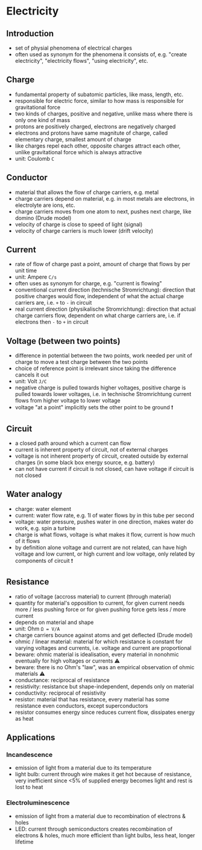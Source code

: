 # Electricity



## Introduction

- set of physial phenomena of electrical charges
- often used as synonym for the phenomena it consists of, e.g. "create electricity", "electricity flows", "using electricity", etc.



## Charge

- fundamental property of subatomic particles, like mass, length, etc.
- responsible for electric force, similar to how mass is responsible for gravitational force
- two kinds of charges, positive and negative, unlike mass where there is only one kind of mass
- protons are positively charged, electrons are negatively charged
- electrons and protons have same magnitute of charge, called elementary charge, smallest amount of charge
- like charges repel each other, opposite charges attract each other, unlike gravitational force which is always attractive
- unit: Coulomb `C`



## Conductor

- material that allows the flow of charge carriers, e.g. metal
- charge carriers depend on material, e.g. in most metals are electrons, in electrolyte are ions, etc.
- charge carriers moves from one atom to next, pushes next charge, like domino (Drude model)
- velocity of charge is close to speed of light (signal)
- velocity of charge carriers is much lower (drift velocity)



## Current

- rate of flow of charge past a point, amount of charge that flows by per unit time
- unit: Ampere `C/s`
- often uses as synonym for charge, e.g. "current is flowing"
- conventional current direction (technische Stromrichtung): direction that positive charges would flow, independent of what the actual charge carriers are, i.e. `+` to `-` in circuit
- real current direction (physikalische Stromrichtung): direction that actual charge carriers flow, dependent on what charge carriers are, i.e. if electrons then `-` to `+` in circuit



## Voltage (between two points)

- difference in potential between the two points, work needed per unit of charge to move a test charge between the two points
- choice of reference point is irrelevant since taking the difference cancels it out
- unit: Volt `J/C`
- negative charge is pulled towards higher voltages, positive charge is pulled towards lower voltages, i.e. in technische Stromrichtung current flows from higher voltage to lower voltage
- voltage "at a point" implicitly sets the other point to be ground ❗️



## Circuit

- a closed path around which a current can flow
- current is inherent property of circuit, not of external charges
- voltage is not inherent property of circuit, created outside by external charges (in some black box energy source, e.g. battery)
- can not have current if circuit is not closed, can have voltage if circuit is not closed



## Water analogy

- charge: water element
- current: water flow rate, e.g. 1l of water flows by in this tube per second
- voltage: water pressure, pushes water in one direction, makes water do work, e.g. spin a turbine
- charge is what flows, voltage is what makes it flow, current is how much of it flows
- by definition alone voltage and current are not related, can have high voltage and low current, or high current and low voltage, only related by components of circuit ❗️



## Resistance

- ratio of voltage (accross material) to current (through material)
- quantity for material's opposition to current, for given current needs more / less pushing force or for given pushing force gets less / more current
- depends on material and shape
- unit: Ohm `Ω = V/A`
- charge carriers bounce against atoms and get deflected (Drude model)
- ohmic / linear material: material for which resistance is constant for varying voltages and currents, i.e. voltage and current are proportional
- beware: ohmic material is idealisation, every material in nonohmic eventually for high voltages or currents ⚠️
- beware: there is no Ohm's "law", was an empirical observation of ohmic materials ⚠️
- conductance: reciprocal of resistance
- resistivity: resistance but shape-independent, depends only on material
- conductivity: reciprocal of resistivity
- resistor: material that has resistance, every material has some resistance even conductors, except superconductors
- resistor consumes energy since reduces current flow, dissipates energy as heat



## Applications

### Incandescence

- emission of light from a material due to its temperature
- light bulb: current through wire makes it get hot because of resistance, very inefficient since <5% of supplied energy becomes light and rest is lost to heat

### Electroluminescence

- emission of light from a material due to recombination of electrons & holes
- LED: current through semiconductors creates recombination of electrons & holes, much more efficient than light bulbs, less heat, longer lifetime
